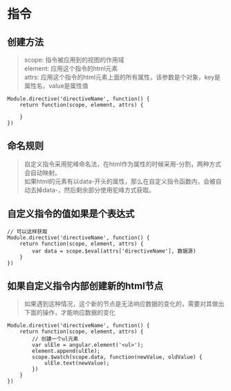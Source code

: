 # 指令

## 创建方法
> scope: 指令被应用到的视图的作用域<br>
element: 应用这个指令的html元素<br>
attrs: 应用这个指令的html元素上面的所有属性，该参数是个对象，key是属性名，value是属性值

    Module.directive('directiveName', function() {
        return function(scope, element, attrs) {

        }
    })

## 命名规则
> 自定义指令采用驼峰命名法，在html作为属性的时候采用-分割，两种方式会自动映射。<br>
如果html的元素有以data-开头的属性，那么在自定义指令函数内，会被自动去掉data-，然后剩余部分使用驼峰方式获取。

## 自定义指令的值如果是个表达式
    // 可以这样获取
    Module.directive('directiveName', function() {
        return function(scope, element, attrs) {
            var data = scope.$eval(attrs['directiveName'], 数据源)
        }
    })

## 如果自定义指令内部创建新的html节点
> 如果遇到这种情况，这个新的节点是无法响应数据的变化的，需要对其做出下面的操作，才能响应数据的变化

    Module.directive('directiveName', function() {
        return function(scope, element, attrs) {
            // 创建一个ul元素
            var ulEle = angular.element('<ul>');
            element.append(ulEle);
            scope.$watch(scope.data, function(newValue, oldValue) {
                ulEle.text(newValue);
            })
        }
    })